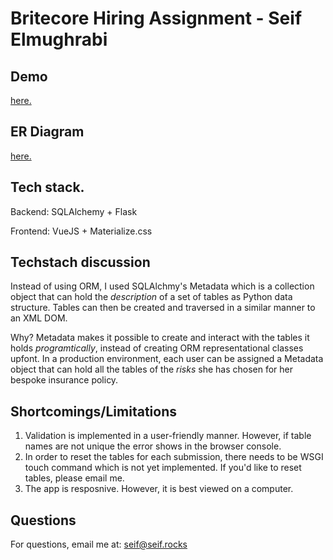 # Britecore Hiring Assignment - Seif Elmughrabi

## Demo
[here.](https://brightcoreassignment.pythonanywhere.com/)

## ER Diagram
[here.](https://docs.google.com/drawings/d/1-Jn1S1-FXbYzKDbg8uk2qdep7qzh9Z4MBR3wGt4HD4Q/edit?usp=sharing)

## Tech stack.

Backend:
SQLAlchemy + Flask

Frontend:
VueJS + Materialize.css

## Techstach discussion
Instead of using ORM, I used SQLAlchmy's Metadata which is a collection object that can hold the *description* of a set of tables as Python
data structure. Tables can then be created and traversed in a similar manner to an XML DOM.

Why?
Metadata makes it possible to create and interact with the tables it holds *programtically*, instead of creating ORM representational classes
upfont.
In a production environment, each user can be assigned a Metadata object that can hold all the tables of the *risks* she has chosen for her
bespoke insurance policy.

## Shortcomings/Limitations
1. Validation is implemented in a user-friendly manner. However, if table names are not unique the error shows in the browser console.
1. In order to reset the tables for each submission, there needs to be WSGI touch command which is not yet implemented. If you'd like to reset
tables, please email me.
2. The app is resposnive. However, it is best viewed on a computer.

## Questions
For questions, email me at: [seif@seif.rocks](mailto:seif@seif.rocks) 
